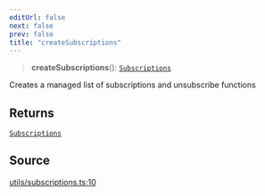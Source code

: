 ```yaml
---
editUrl: false
next: false
prev: false
title: "createSubscriptions"
---
```


> **createSubscriptions**(): [`Subscriptions`](../type-aliases/Subscriptions.md)

Creates a managed list of subscriptions and unsubscribe functions

## Returns

[`Subscriptions`](../type-aliases/Subscriptions.md)

## Source

[utils/subscriptions.ts:10](https://github.com/nodenogg-in/alpha-p2p/blob/265a0e2/packages/statekit/src/utils/subscriptions.ts#L10)
